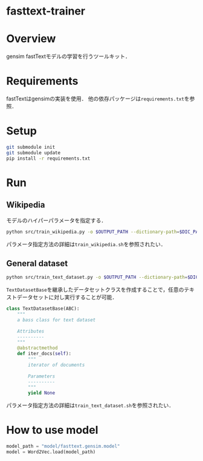 fasttext-trainer
================================

# Overview

gensim fastTextモデルの学習を行うツールキット．


# Requirements

fastTextはgensimの実装を使用．
他の依存パッケージは`requirements.txt`を参照．


# Setup

```bash
git submodule init
git submodule update
pip install -r requirements.txt
```


# Run

## Wikipedia

モデルのハイパーパラメータを指定する．

```bash
python src/train_wikipedia.py -o $OUTPUT_PATH --dictionary-path=$DIC_PATH --wikipedia-dump-path=$WIKIPEDIA_DUMP_PATH --size=100 --window=8 --min-count=5
```

パラメータ指定方法の詳細は`train_wikipedia.sh`を参照されたい．

## General dataset

```bash
python src/train_text_dataset.py -o $OUTPUT_PATH --dictionary-path=$DIC_PATH --corpus-path=$CORPUS_PATH --size=100 --window=8 --min-count=5
```

`TextDatasetBase`を継承したデータセットクラスを作成することで，任意のテキストデータセットに対し実行することが可能．

```python
class TextDatasetBase(ABC):
    """
    a bass class for text dataset
    
    Attributes
    ----------
    """
    @abstractmethod
    def iter_docs(self):
        """
        iterator of documents
        
        Parameters
        ----------
        """
        yield None
```

パラメータ指定方法の詳細は`train_text_dataset.sh`を参照されたい．


# How to use model

```python
model_path = "model/fasttext.gensim.model"
model = Word2Vec.load(model_path)
```
